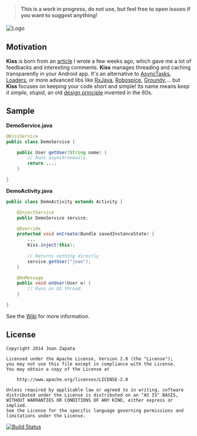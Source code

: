 > #### This is a work in progress, do not use, but feel free to open issues if you want to suggest anything!

![Logo](https://raw.githubusercontent.com/JoanZapata/android-kiss/master/logo.png)

## Motivation

**Kiss** is born from an [article](http://blog.joanzapata.com/robust-architecture-for-an-android-app/) I wrote a few weeks ago, which gave me a lot of feedbacks and interesting comments. **Kiss** manages threading and caching transparently in your Android app. It's an alternative to [AsyncTasks](http://developer.android.com/reference/android/os/AsyncTask.html), [Loaders](http://developer.android.com/guide/components/loaders.html), or more advanced libs like [RxJava](https://github.com/Netflix/RxJava), [Robospice](https://github.com/stephanenicolas/robospice), [Groundy](https://github.com/telly/groundy),… but **Kiss** focuses on keeping your code short and simple! Its name means *keep it simple, stupid*, an old [design principle](http://en.wikipedia.org/wiki/KISS_principle) invented in the 60s.

## Sample

**DemoService.java**
```java 
@KissService
public class DemoService {

    public User getUser(String name) {
        // Runs asynchronously.
        return ...;
    }

}
```

**DemoActivity.java**
```java
public class DemoActivity extends Activity {

    @InjectService 
    public DemoService service;

    @Override 
    protected void onCreate(Bundle savedInstanceState) {
        ...
        Kiss.inject(this);
        
        // Returns nothing directly
        service.getUser("joan");
    }

    @OnMessage 
    public void onUser(User e) {
        // Runs on UI thread.
    }

}
```

See the [Wiki](https://github.com/JoanZapata/android-kiss/wiki) for more information.

## License

```
Copyright 2014 Joan Zapata

Licensed under the Apache License, Version 2.0 (the "License");
you may not use this file except in compliance with the License.
You may obtain a copy of the License at

    http://www.apache.org/licenses/LICENSE-2.0

Unless required by applicable law or agreed to in writing, software
distributed under the License is distributed on an "AS IS" BASIS,
WITHOUT WARRANTIES OR CONDITIONS OF ANY KIND, either express or implied.
See the License for the specific language governing permissions and
limitations under the License.
```

[![Build Status](https://travis-ci.org/JoanZapata/android-kiss.svg?branch=master)](https://travis-ci.org/JoanZapata/android-kiss)
